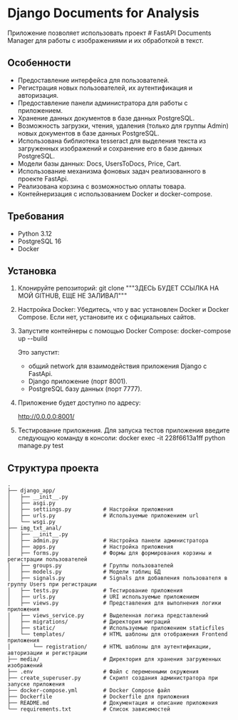 # Django Documents for Analysis

Приложение позволяет использовать проект # FastAPI Documents Manager для работы с изображениями и их обработкой в текст. 

## Особенности
- Предоставление интерфейса для пользователей.
- Регистрация новых пользователей, их аутентификация и авторизация.
- Предоставление панели администратора для работы с приложением.
- Хранение данных документов в базе данных PostgreSQL.
- Возможность загрузки, чтения, удаления (только для группы Admin) новых документов в базе данных PostgreSQL.
- Использована библиотека tesseract для выделения текста из загруженных изображений и сохранение его в базе данных PostgreSQL.
- Модели базы данных: Docs, UsersToDocs, Price, Cart.
- Использование механизма фоновых задач реализованного в проекте FastApi.
- Реализована корзина с возможностью оплаты товара.
- Контейнеризация с использованием Docker и docker-compose.

## Требования
- Python 3.12
- PostgreSQL 16
- Docker

## Установка

1. Клонируйте репозиторий:
        git clone """ЗДЕСЬ БУДЕТ ССЫЛКА НА МОЙ GITHUB, ЕЩЕ НЕ ЗАЛИВАЛ"""


2. Настройка Docker:
    Убедитесь, что у вас установлен Docker и Docker Compose. Если нет, установите их с официальных сайтов.


3. Запустите контейнеры с помощью Docker Compose:
        docker-compose up --build
    

    Это запустит:
    - общий network для взаимодействия приложения Django с FastApi.
    - Django приложение (порт 8001).
    - PostgreSQL базу данных (порт 7777).

4. Приложение будет доступно по адресу:
    
    http://0.0.0.0:8001/


5. Тестирование приложения.
    Для запуска тестов приложения введите следующую команду в консоли:
        docker exec -it 228f6613a1ff  python manage.py test



## Структура проекта

```plaintext
.
├── django_app/
│   ├── __init__.py
│   ├── asgi.py               
│   ├── settiings.py          # Настройки приложения
│   ├── urls.py               # Используемые приложением url
│   └── wsgi.py               
├── img_txt_anal/  
│   ├── __init__.py
│   ├── admin.py              # Настройка панели администратора
│   ├── apps.py               # Настройка приложения
│   ├── forms.py              # Формы для формирования корзины и регистрации пользователей
│   ├── groups.py             # Группы пользователей
│   ├── models.py             # Модели таблиц БД
│   ├── signals.py            # Signals для добавления пользователя в группу Users при регистрации
│   ├── tests.py              # Тестирование приложения
│   ├── urls.py               # URI используемые приложением
│   ├── views.py              # Представления для выполнения логики приложения
│   ├── views_service.py      # Выделенная логика представлений
│   ├── migrations/           # Директория миграций
│   ├── static/               # Используемые приложением staticfiles
│   └── templates/            # HTML шаблоны для отображения Frontend приложения
│       └── registration/     # HTML шаблоны для аутентификации, авторизации и регистрации
├── media/                    # Директория для хранения загруженных изображений
├── .env                      # Файл с переменными окружения
├── create_superuser.py       # Скрипт создания администратора при запуске приложения
├── docker-compose.yml        # Docker Compose файл
├── Dockerfile                # Dockerfile для приложения
├── README.md                 # Документация и описание приложения
└── requirements.txt          # Список зависимостей